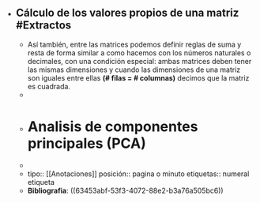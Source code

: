 - ## Cálculo de los valores propios de una matriz #Extractos
	- Así también, entre las matrices podemos definir reglas de suma y resta de forma similar a como hacemos con los números naturales o decimales, con una condición especial: ambas matrices deben tener las mismas dimensiones y cuando las dimensiones de una matriz son iguales entre ellas **(# filas = # columnas)** decimos que la matriz es cuadrada.
	-
	- # Analisis de componentes principales (PCA)
	-
	- tipo:: [[Anotaciones]] 
	  posición:: pagina o minuto
	  etiquetas:: numeral etiqueta
	- **Bibliografia**: ((63453abf-53f3-4072-88e2-b3a76a505bc6))